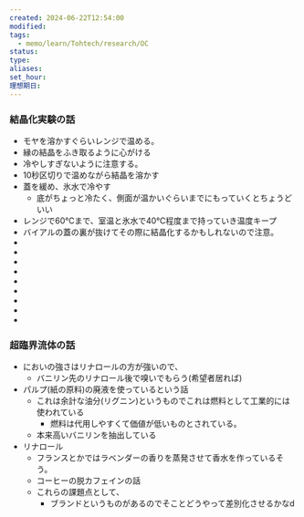 ```yaml
---
created: 2024-06-22T12:54:00
modified: 
tags:
  - memo/learn/Tohtech/research/OC
status: 
type: 
aliases: 
set_hour: 
理想期日:
---
```


### 結晶化実験の話 
- モヤを溶かすぐらいレンジで温める。
- 縁の結晶をふき取るように心がける
- 冷やしすぎないように注意する。
- 10秒区切りで温めながら結晶を溶かす
- 蓋を緩め、氷水で冷やす
	- 底がちょっと冷たく、側面が温かいぐらいまでにもっていくとちょうどいい
- レンジで60℃まで、室温と氷水で40℃程度まで持っていき温度キープ
- バイアルの蓋の裏が抜けてその際に結晶化するかもしれないので注意。
- 
- 
- 
- 
- 
- 
- 
- 
- 
### 超臨界流体の話
- においの強さはリナロールの方が強いので、
	- バニリン先のリナロール後で嗅いでもらう(希望者居れば)
- パルプ(紙の原料)の廃液を使っているという話
	- これは余計な油分(リグニン)というものでこれは燃料として工業的には使われている
		- 燃料は代用しやすくて価値が低いものとされている。
	- 本来高いバニリンを抽出している
- リナロール
	- フランスとかではラベンダーの香りを蒸発させて香水を作っているそう。
	- コーヒーの脱カフェインの話
	- これらの課題点として、
		- ブランドというものがあるのでそことどうやって差別化させるかなd